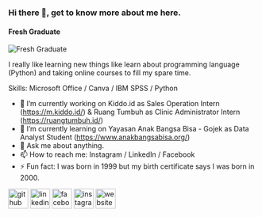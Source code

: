### Hi there 👋, get to know more about me here.
#### Fresh Graduate
![Fresh Graduate](https://media-exp1.licdn.com/dms/image/C5616AQHYIw5HMuw--A/profile-displaybackgroundimage-shrink_200_800/0/1628348680195?e=1633564800&v=beta&t=Xin-UuXvqt5798f4RSEGMOWw0C9GcU44B74djMURa7c)

I really like learning new things like learn about programming language (Python) and taking online courses to fill my spare time.

Skills: Microsoft Office / Canva / IBM SPSS / Python

- 🔭 I’m currently working on Kiddo.id as Sales Operation Intern (https://m.kiddo.id/) & Ruang Tumbuh as Clinic Administrator Intern (https://ruangtumbuh.id/) 
- 🌱 I’m currently learning on Yayasan Anak Bangsa Bisa - Gojek as Data Analyst Student (https://www.anakbangsabisa.org/) 
- 💬 Ask me about anything. 
- 📫 How to reach me: Instagram / LinkedIn / Facebook 
- ⚡ Fun fact: I was born in 1999 but my birth certificate says I was born in 2000. 


[<img src='https://cdn.jsdelivr.net/npm/simple-icons@3.0.1/icons/github.svg' alt='github' height='40'>](https://github.com/nindhypr)  [<img src='https://cdn.jsdelivr.net/npm/simple-icons@3.0.1/icons/linkedin.svg' alt='linkedin' height='40'>](https://www.linkedin.com/in/nindhypratiwi/)  [<img src='https://cdn.jsdelivr.net/npm/simple-icons@3.0.1/icons/facebook.svg' alt='facebook' height='40'>](https://www.facebook.com/nindhypr)  [<img src='https://cdn.jsdelivr.net/npm/simple-icons@3.0.1/icons/instagram.svg' alt='instagram' height='40'>](https://www.instagram.com/nindhypr/)  [<img src='https://cdn.jsdelivr.net/npm/simple-icons@3.0.1/icons/icloud.svg' alt='website' height='40'>](medium.com/@nindhyp)  
